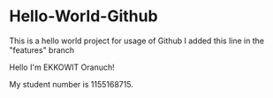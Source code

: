 # Hello-World-Github
This is a hello world project for usage of Github
I added this line in the "features" branch

Hello I'm EKKOWIT Oranuch!

My student number is 1155168715.

